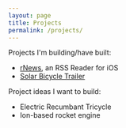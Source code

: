 ```yaml
---
layout: page
title: Projects
permalink: /projects/
---
```


Projects I'm building/have built:

- [rNews](https://github.com/younata/RSSClient), an RSS Reader for iOS
- [Solar Bicycle Trailer](/projects/solar_bicycle_trailer)

Project ideas I want to build:

- Electric Recumbant Tricycle
- Ion-based rocket engine

